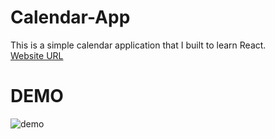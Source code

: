 # Calendar-App
This is a simple calendar application that I built to learn React.  
[Website URL](https://yuu104.github.io/calendar-react/)

# DEMO
![demo](https://user-images.githubusercontent.com/65438064/130202195-d7f06f13-9020-4d18-87b7-0e2a47c771a5.gif)
